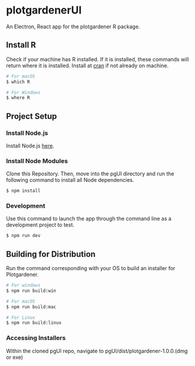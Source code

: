 # plotgardenerUI

An Electron, React app for the plotgardener R package.

<!-- ## Recommended IDE Setup

- [VSCode](https://code.visualstudio.com/) + [ESLint](https://marketplace.visualstudio.com/items?itemName=dbaeumer.vscode-eslint) + [Prettier](https://marketplace.visualstudio.com/items?itemName=esbenp.prettier-vscode) -->


## Install R

Check if your machine has R installed. If it is installed, these commands will return where it is installed.
Install at [cran](https://cran.r-project.org/mirrors.html) if not already on machine.

```bash
# For macOS
$ which R

# For Windows
$ where R
```

## Project Setup

### Install Node.js

Install Node.js [here](https://nodejs.org/en/download).

### Install Node Modules

Clone this Repository. Then, move into the pgUI directory and run the following command to install all Node dependencies.

```bash
$ npm install
```

### Development

Use this command to launch the app through the command line as a development project to test.

```bash
$ npm run dev
```

## Building for Distribution

Run the command corresponding with your OS to build an installer for Plotgardener.

```bash
# For windows
$ npm run build:win

# For macOS
$ npm run build:mac

# For Linux
$ npm run build:linux
```

### Accessing Installers
Within the cloned pgUI repo, navigate to pgUI/dist/plotgardener-1.0.0.(dmg or exe)